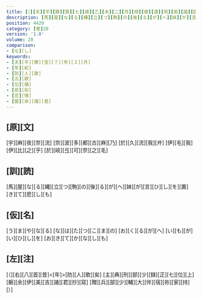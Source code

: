 ```yaml
---
title: [（][天][平][勝][寳][七][歳][乙][未][二][月][相][替][遣][筑][紫][諸][國][防][人][等][歌][）]
description: [馬][屋][な][る][縄][立][つ][駒][の][後][る][が][へ][妹][が][言][ひ][し][を][置][き][て][悲][し][も]
position: 4429
category: [巻]20
version: '1.0'
volume: 20
comparison:
- [な][し]
keywords:
- [天][平][勝][宝][７][年][２][月]
- [年][紀]
- [防][人][歌]
- [古][歌]
- [伝][誦]
- [悲][別]
- [恋][情]
- [磐][余][諸][君]
---
```


## [原][文]

[宇][麻][夜][奈][流] [奈][波][多][都][古][麻][乃] [於][久][流][我][弁] [伊][毛][我][伊][比][之][乎] [於][岐][弖][可][奈][之][毛]

## [訓][読]

[馬][屋][な][る][縄][立][つ][駒][の][後][る][が][へ][妹][が][言][ひ][し][を][置][き][て][悲][し][も]

## [仮][名]

[う][ま][や][な][る] [な][は][た][つ][こ][ま][の] [お][く][る][が][へ] [い][も][が][い][ひ][し][を] [お][き][て][か][な][し][も]

## [左][注]

[（][右][八][首][昔]<[年]>[防][人][歌][矣] [主][典][刑][部][少][録][正][七][位][上][磐][余][伊][美][吉][諸][君][抄][寫] [贈][兵][部][少][輔][大][伴][宿][祢][家][持][）]
